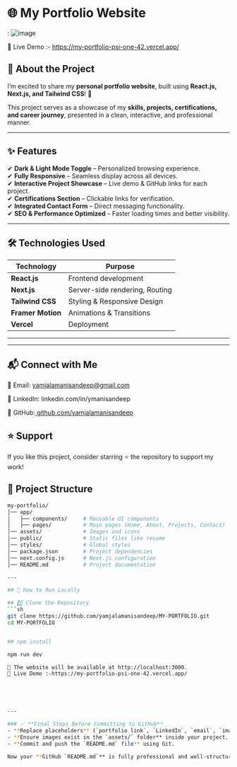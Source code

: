 # 🌐 My Portfolio Website  
 
: ![image](https://github.com/user-attachments/assets/70cccbba-d436-42d2-bd10-94a90dd1259f)















🔗 Live Demo :- https://my-portfolio-psi-one-42.vercel.app/

## 🚀 About the Project  
I’m excited to share my **personal portfolio website**, built using **React.js, Next.js, and Tailwind CSS**! 🚀  

This project serves as a showcase of my **skills, projects, certifications, and career journey**, presented in a clean, interactive, and professional manner.  

---

## ✨ Features    
✔ **Dark & Light Mode Toggle** – Personalized browsing experience.  
✔ **Fully Responsive** – Seamless display across all devices.  
✔ **Interactive Project Showcase** – Live demo & GitHub links for each project.  
✔ **Certifications Section** – Clickable links for verification.  
✔ **Integrated Contact Form** – Direct messaging functionality.  
✔ **SEO & Performance Optimized** – Faster loading times and better visibility.  

---

## 🛠️ Technologies Used  
| **Technology** | **Purpose** |
|--------------|------------|
| **React.js** | Frontend development |
| **Next.js** | Server-side rendering, Routing |
| **Tailwind CSS** | Styling & Responsive Design |
| **Framer Motion** | Animations & Transitions |
| **Vercel** | Deployment |

---



---

## 📬 Connect with Me
📩 Email: yamjalamanisandeep@gmail.com


🔗 LinkedIn: linkedin.com/in/ymanisandeep

🐙 GitHub:[ github.com/yamjalamanisandeep](https://github.com/yamjalamanisandeep)

## ⭐ Support
If you like this project, consider starring ⭐ the repository to support my work!


## 📂 Project Structure  
```bash
my-portfolio/
│── app/
│   ├── components/     # Reusable UI components
│   ├── pages/          # Main pages (Home, About, Projects, Contact)
│── assets/             # Images and icons
│── public/             # Static files like resume
│── styles/             # Global styles
│── package.json        # Project dependencies
│── next.config.js      # Next.js configuration
│── README.md           # Project documentation

---

## 🚀 How to Run Locally  

## 1️⃣ Clone the Repository  
```sh
git clone https://github.com/yamjalamanisandeep/MY-PORTFOLIO.git
cd MY-PORTFOLIO


## npm install

npm run dev

🔗 The website will be available at http://localhost:3000.
🔗 Live Demo :-https://my-portfolio-psi-one-42.vercel.app/





---

### ✅ **Final Steps Before Committing to GitHub**
- **Replace placeholders** (`portfolio link`, `LinkedIn`, `email`, `image paths`).  
- **Ensure images exist in the `assets/` folder** inside your project.  
- **Commit and push the `README.md` file** using Git.  

Now your **GitHub `README.md`** is fully professional and well-structured! 🚀🔥


